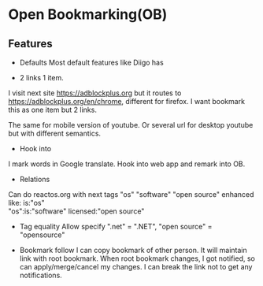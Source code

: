 
Open Bookmarking(OB)
====


Features
---

- Defaults
Most default features like Diigo has

- 2 links 1 item. 

I visit next site 
https://adblockplus.org
but it routes to https://adblockplus.org/en/chrome, different for firefox.
I want bookmark this as one item but 2 links.

The same for mobile version of youtube. Or several url for desktop youtube but with different semantics.

- Hook into

I mark words in Google translate. Hook into web app and remark into OB.


- Relations

Can do reactos.org with next tags "os" "software" "open source" enhanced like:
is:"os"  
"os":is:"software"
licensed:"open source"


- Tag equality
Allow specify
".net"  = ".NET", "open source" = "opensource" 


- Bookmark follow
I can copy bookmark of other person. 
It will maintain link with root bookmark.
When root bookmark changes, I got notified, so can apply/merge/cancel my changes.
I can break the link not to get any notifications.

